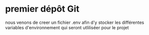 # premier dépôt Git
 nous venons de creer un fichier .env afin d'y stocker les différentes variables d'environnement qui seront utliliséer pour le projet 